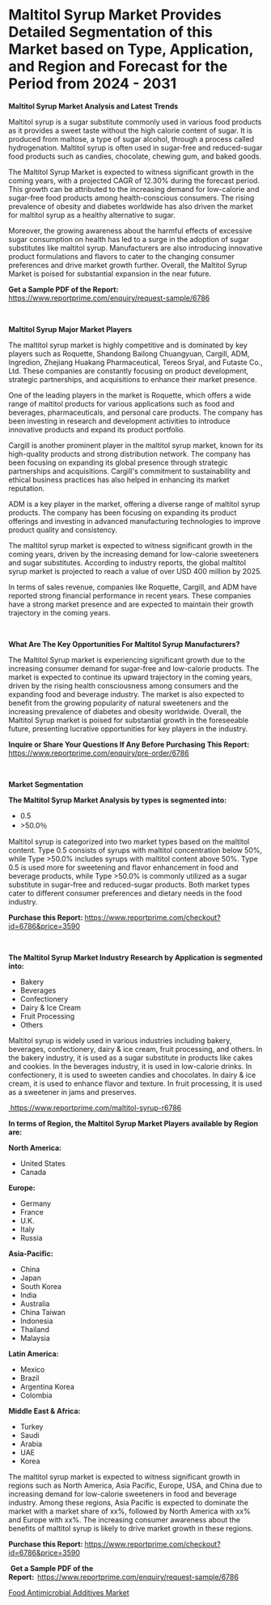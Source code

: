<p><h1>Maltitol Syrup Market Provides Detailed Segmentation of this Market based on Type, Application, and Region and Forecast for the Period from 2024 - 2031</h1></p><p><strong>Maltitol Syrup Market Analysis and Latest Trends</strong></p>
<p><p>Maltitol syrup is a sugar substitute commonly used in various food products as it provides a sweet taste without the high calorie content of sugar. It is produced from maltose, a type of sugar alcohol, through a process called hydrogenation. Maltitol syrup is often used in sugar-free and reduced-sugar food products such as candies, chocolate, chewing gum, and baked goods.</p><p>The Maltitol Syrup Market is expected to witness significant growth in the coming years, with a projected CAGR of 12.30% during the forecast period. This growth can be attributed to the increasing demand for low-calorie and sugar-free food products among health-conscious consumers. The rising prevalence of obesity and diabetes worldwide has also driven the market for maltitol syrup as a healthy alternative to sugar.</p><p>Moreover, the growing awareness about the harmful effects of excessive sugar consumption on health has led to a surge in the adoption of sugar substitutes like maltitol syrup. Manufacturers are also introducing innovative product formulations and flavors to cater to the changing consumer preferences and drive market growth further. Overall, the Maltitol Syrup Market is poised for substantial expansion in the near future.</p></p>
<p><strong>Get a Sample PDF of the Report:&nbsp;</strong> <a href="https://www.reportprime.com/enquiry/request-sample/6786">https://www.reportprime.com/enquiry/request-sample/6786</a></p>
<p>&nbsp;</p>
<p><strong>Maltitol Syrup Major Market Players</strong></p>
<p><p>The maltitol syrup market is highly competitive and is dominated by key players such as Roquette, Shandong Bailong Chuangyuan, Cargill, ADM, Ingredion, Zhejiang Huakang Pharmaceutical, Tereos Sryal, and Futaste Co., Ltd. These companies are constantly focusing on product development, strategic partnerships, and acquisitions to enhance their market presence.</p><p>One of the leading players in the market is Roquette, which offers a wide range of maltitol products for various applications such as food and beverages, pharmaceuticals, and personal care products. The company has been investing in research and development activities to introduce innovative products and expand its product portfolio.</p><p>Cargill is another prominent player in the maltitol syrup market, known for its high-quality products and strong distribution network. The company has been focusing on expanding its global presence through strategic partnerships and acquisitions. Cargill's commitment to sustainability and ethical business practices has also helped in enhancing its market reputation.</p><p>ADM is a key player in the market, offering a diverse range of maltitol syrup products. The company has been focusing on expanding its product offerings and investing in advanced manufacturing technologies to improve product quality and consistency.</p><p>The maltitol syrup market is expected to witness significant growth in the coming years, driven by the increasing demand for low-calorie sweeteners and sugar substitutes. According to industry reports, the global maltitol syrup market is projected to reach a value of over USD 400 million by 2025.</p><p>In terms of sales revenue, companies like Roquette, Cargill, and ADM have reported strong financial performance in recent years. These companies have a strong market presence and are expected to maintain their growth trajectory in the coming years.</p></p>
<p>&nbsp;</p>
<p><strong>What Are The Key Opportunities For Maltitol Syrup Manufacturers?</strong></p>
<p><p>The Maltitol Syrup market is experiencing significant growth due to the increasing consumer demand for sugar-free and low-calorie products. The market is expected to continue its upward trajectory in the coming years, driven by the rising health consciousness among consumers and the expanding food and beverage industry. The market is also expected to benefit from the growing popularity of natural sweeteners and the increasing prevalence of diabetes and obesity worldwide. Overall, the Maltitol Syrup market is poised for substantial growth in the foreseeable future, presenting lucrative opportunities for key players in the industry.</p></p>
<p><strong>Inquire or Share Your Questions If Any Before Purchasing This Report:</strong> <a href="https://www.reportprime.com/enquiry/pre-order/6786">https://www.reportprime.com/enquiry/pre-order/6786</a></p>
<p>&nbsp;</p>
<p><strong>Market Segmentation</strong></p>
<p><strong>The Maltitol Syrup Market Analysis by types is segmented into:</strong></p>
<p><ul><li>0.5</li><li>>50.0％</li></ul></p>
<p><p>Maltitol syrup is categorized into two market types based on the maltitol content. Type 0.5 consists of syrups with maltitol concentration below 50%, while Type >50.0% includes syrups with maltitol content above 50%. Type 0.5 is used more for sweetening and flavor enhancement in food and beverage products, while Type >50.0% is commonly utilized as a sugar substitute in sugar-free and reduced-sugar products. Both market types cater to different consumer preferences and dietary needs in the food industry.</p></p>
<p><strong>Purchase this Report:&nbsp;</strong><a href="https://www.reportprime.com/checkout?id=6786&price=3590">https://www.reportprime.com/checkout?id=6786&price=3590</a></p>
<p>&nbsp;</p>
<p><strong>The Maltitol Syrup Market Industry Research by Application is segmented into:</strong></p>
<p><ul><li>Bakery</li><li>Beverages</li><li>Confectionery</li><li>Dairy & Ice Cream</li><li>Fruit Processing</li><li>Others</li></ul></p>
<p><p>Maltitol syrup is widely used in various industries including bakery, beverages, confectionery, dairy & ice cream, fruit processing, and others. In the bakery industry, it is used as a sugar substitute in products like cakes and cookies. In the beverages industry, it is used in low-calorie drinks. In confectionery, it is used to sweeten candies and chocolates. In dairy & ice cream, it is used to enhance flavor and texture. In fruit processing, it is used as a sweetener in jams and preserves.</p></p>
<p><a href="https://www.reportprime.com/maltitol-syrup-r6786">&nbsp;https://www.reportprime.com/maltitol-syrup-r6786</a></p>
<p><strong>In terms of Region, the Maltitol Syrup Market Players available by Region are:</strong></p>
<p>
    <p> <strong> North America: </strong>
        <ul>
            <li>United States</li>
            <li>Canada</li>
        </ul>
        </p> 
    <p> <strong> Europe: </strong>
        <ul>
            <li>Germany</li>
            <li>France</li>
            <li>U.K.</li>
            <li>Italy</li>
            <li>Russia</li>
        </ul>
        </p> 
    <p> <strong> Asia-Pacific: </strong>
        <ul>
            <li>China</li>
            <li>Japan</li>
            <li>South Korea</li>
            <li>India</li>
            <li>Australia</li>
            <li>China Taiwan</li>
            <li>Indonesia</li>
            <li>Thailand</li>
            <li>Malaysia</li>
        </ul>
        </p> 
    <p> <strong> Latin America: </strong>
        <ul>
            <li>Mexico</li>
            <li>Brazil</li>
            <li>Argentina Korea</li>
            <li>Colombia</li>
        </ul>
        </p> 
    <p> <strong> Middle East & Africa: </strong>
        <ul>
            <li>Turkey</li>
            <li>Saudi</li>
            <li>Arabia</li>
            <li>UAE</li>
            <li>Korea</li>
        </ul>
    </p>
    </p>
<p><p>The maltitol syrup market is expected to witness significant growth in regions such as North America, Asia Pacific, Europe, USA, and China due to increasing demand for low-calorie sweeteners in food and beverage industry. Among these regions, Asia Pacific is expected to dominate the market with a market share of xx%, followed by North America with xx% and Europe with xx%. The increasing consumer awareness about the benefits of maltitol syrup is likely to drive market growth in these regions.</p></p>
<p><strong>Purchase this Report: </strong><a href="https://www.reportprime.com/checkout?id=6786&price=3590">https://www.reportprime.com/checkout?id=6786&price=3590</a></p>
<p>&nbsp;<strong>Get a Sample PDF of the Report:&nbsp;&nbsp;</strong><a href="https://www.reportprime.com/enquiry/request-sample/6786">https://www.reportprime.com/enquiry/request-sample/6786</a></p>
<p><strong></strong></p>
<p><p><a href="https://github.com/JameTravis/Market-Research-Report-List-4/blob/main/food-antimicrobial-additives-market.md">Food Antimicrobial Additives Market</a></p></p>